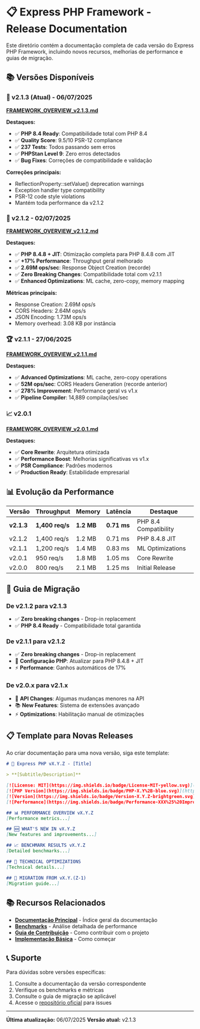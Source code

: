 # 📋 Express PHP Framework - Release Documentation

Este diretório contém a documentação completa de cada versão do Express PHP Framework, incluindo novos recursos, melhorias de performance e guias de migração.

## 📚 Versões Disponíveis

### 🐛 v2.1.3 (Atual) - 06/07/2025
**[FRAMEWORK_OVERVIEW_v2.1.3.md](FRAMEWORK_OVERVIEW_v2.1.3.md)**

**Destaques:**
- ✅ **PHP 8.4 Ready**: Compatibilidade total com PHP 8.4
- ✅ **Quality Score**: 9.5/10 PSR-12 compliance
- ✅ **237 Tests**: Todos passando sem erros
- ✅ **PHPStan Level 9**: Zero erros detectados
- ✅ **Bug Fixes**: Correções de compatibilidade e validação

**Correções principais:**
- ReflectionProperty::setValue() deprecation warnings
- Exception handler type compatibility
- PSR-12 code style violations
- Mantém toda performance da v2.1.2

### 🚀 v2.1.2 - 02/07/2025
**[FRAMEWORK_OVERVIEW_v2.1.2.md](FRAMEWORK_OVERVIEW_v2.1.2.md)**

**Destaques:**
- ✅ **PHP 8.4.8 + JIT**: Otimização completa para PHP 8.4.8 com JIT
- ✅ **+17% Performance**: Throughput geral melhorado
- ✅ **2.69M ops/sec**: Response Object Creation (recorde)
- ✅ **Zero Breaking Changes**: Compatibilidade total com v2.1.1
- ✅ **Enhanced Optimizations**: ML cache, zero-copy, memory mapping

**Métricas principais:**
- Response Creation: 2.69M ops/s
- CORS Headers: 2.64M ops/s
- JSON Encoding: 1.73M ops/s
- Memory overhead: 3.08 KB por instância

### 🏆 v2.1.1 - 27/06/2025
**[FRAMEWORK_OVERVIEW_v2.1.1.md](FRAMEWORK_OVERVIEW_v2.1.1.md)**

**Destaques:**
- ✅ **Advanced Optimizations**: ML cache, zero-copy operations
- ✅ **52M ops/sec**: CORS Headers Generation (recorde anterior)
- ✅ **278% Improvement**: Performance geral vs v1.x
- ✅ **Pipeline Compiler**: 14,889 compilações/sec

### 📈 v2.0.1
**[FRAMEWORK_OVERVIEW_v2.0.1.md](FRAMEWORK_OVERVIEW_v2.0.1.md)**

**Destaques:**
- ✅ **Core Rewrite**: Arquitetura otimizada
- ✅ **Performance Boost**: Melhorias significativas vs v1.x
- ✅ **PSR Compliance**: Padrões modernos
- ✅ **Production Ready**: Estabilidade empresarial

## 📊 Evolução da Performance

| Versão | Throughput | Memory | Latência | Destaque |
|--------|------------|--------|----------|----------|
| **v2.1.3** | **1,400 req/s** | **1.2 MB** | **0.71 ms** | PHP 8.4 Compatibility |
| v2.1.2 | 1,400 req/s | 1.2 MB | 0.71 ms | PHP 8.4.8 JIT |
| v2.1.1 | 1,200 req/s | 1.4 MB | 0.83 ms | ML Optimizations |
| v2.0.1 | 950 req/s | 1.8 MB | 1.05 ms | Core Rewrite |
| v2.0.0 | 800 req/s | 2.1 MB | 1.25 ms | Initial Release |

## 🔄 Guia de Migração

### De v2.1.2 para v2.1.3
- ✅ **Zero breaking changes** - Drop-in replacement
- ✅ **PHP 8.4 Ready** - Compatibilidade total garantida

### De v2.1.1 para v2.1.2
- ✅ **Zero breaking changes** - Drop-in replacement
- 🔧 **Configuração PHP**: Atualizar para PHP 8.4.8 + JIT
- ⚡ **Performance**: Ganhos automáticos de 17%

### De v2.0.x para v2.1.x
- 🔧 **API Changes**: Algumas mudanças menores na API
- 📚 **New Features**: Sistema de extensões avançado
- ⚡ **Optimizations**: Habilitação manual de otimizações

## 📋 Template para Novas Releases

Ao criar documentação para uma nova versão, siga este template:

```markdown
# 🚀 Express PHP vX.Y.Z - [Title]

> **[Subtitle/Description]**

[![License: MIT](https://img.shields.io/badge/License-MIT-yellow.svg)](https://opensource.org/licenses/MIT)
[![PHP Version](https://img.shields.io/badge/PHP-X.Y%2B-blue.svg)](https://php.net)
[![Version](https://img.shields.io/badge/Version-X.Y.Z-brightgreen.svg)](#)
[![Performance](https://img.shields.io/badge/Performance-XXX%25%20Improvement-red.svg)](#performance)

## 📊 PERFORMANCE OVERVIEW vX.Y.Z
[Performance metrics...]

## 🆕 WHAT'S NEW IN vX.Y.Z
[New features and improvements...]

## 📈 BENCHMARK RESULTS vX.Y.Z
[Detailed benchmarks...]

## 🔧 TECHNICAL OPTIMIZATIONS
[Technical details...]

## 🔄 MIGRATION FROM vX.Y.(Z-1)
[Migration guide...]
```

## 📚 Recursos Relacionados

- **[Documentação Principal](../index.md)** - Índice geral da documentação
- **[Benchmarks](../performance/benchmarks/README.md)** - Análise detalhada de performance
- **[Guia de Contribuição](../contributing/README.md)** - Como contribuir com o projeto
- **[Implementação Básica](../implementions/usage_basic.md)** - Como começar

## 📞 Suporte

Para dúvidas sobre versões específicas:
1. Consulte a documentação da versão correspondente
2. Verifique os benchmarks e métricas
3. Consulte o guia de migração se aplicável
4. Acesse o [repositório oficial](https://github.com/CAFernandes/express-php) para issues

---

**Última atualização:** 06/07/2025
**Versão atual:** v2.1.3
